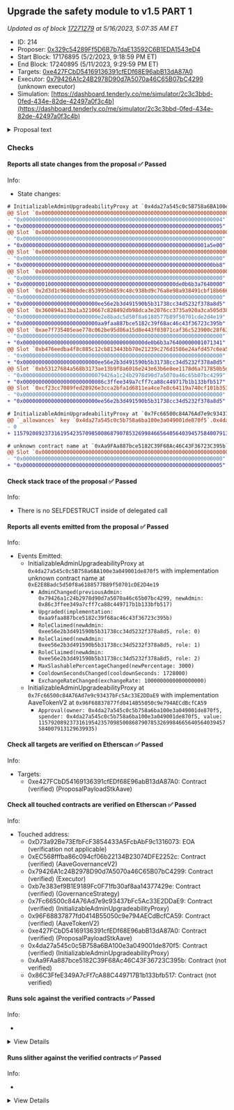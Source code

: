## Upgrade the safety module to v1.5 PART 1

_Updated as of block [17271279](https://etherscan.io/block/17271279) at 5/16/2023, 5:07:35 AM ET_

- ID: 214
- Proposer: [0x329c54289Ff5D6B7b7daE13592C6B1EDA1543eD4](https://etherscan.io/address/0x329c54289Ff5D6B7b7daE13592C6B1EDA1543eD4)
- Start Block: 17176895 (5/2/2023, 9:18:59 PM ET)
- End Block: 17240895 (5/11/2023, 9:29:59 PM ET)
- Targets: [0xe427FCbD54169136391cfEDf68E96abB13dA87A0](https://etherscan.io/address/0xe427FCbD54169136391cfEDf68E96abB13dA87A0#code)
- Executor: [0x79426A1c24B2978D90d7A5070a46C65B07bC4299](https://etherscan.io/address/0x79426A1c24B2978D90d7A5070a46C65B07bC4299) (unknown executor)
- Simulation: [https://dashboard.tenderly.co/me/simulator/2c3c3bbd-0fed-434e-82de-42497a0f3c4b](https://dashboard.tenderly.co/me/simulator/2c3c3bbd-0fed-434e-82de-42497a0f3c4b)

<details>
  <summary>Proposal text</summary>

# Summary

This AIP presents the community with the opportunity to upgrade the safety module to v1.5 which introduces:

- a new slashing mechanism
- new cooldown mechanism
- a transfer hook to be used by GHO

The new version also adds some convenience features like permit support or the ability to claim and stake in a single transaction.

# Motivation

On September 2020, the Aave Safety Module was introduced into the ecosystem, to improve the protection of the liquidity protocol, adding an extra utility for the AAVE token: AAVE or AAVE/WETH BPT holders stake their assets to act as a defensive layer in front of any shortfall event.

Since then, apart from really minor upgrades, the contracts have remained the same and in parallel, the system has been adopted by other communities.

As part of our engagement with Aave, we identified that the Safety Module is a clear area of improvement in the ecosystem, from 2 different standpoints:

- Technical. Improving the basic existing mechanisms of the contracts, but without disrupting radically the current design of the SM.
- Conceptual. Making more efficient the SM dynamics (e.g. slashing, rewards distribution rules, etc), by modifying the whole design.

## New slashing mechanism

On the running SM v1, in order to slash, an ad-hoc governance proposal is required, involving important development overhead, which is not ideal.

The new SM v1.5 adds an enhanced mechanism to facilitate slashing of the underlying by tracking an exchange rate between the staked AAVE and the stkAAVE received by stakers. The mechanism is simple: when somebody stakes AAVE, they receive a certain amount of stkAAVE, which no longer is 1:1 equivalent, as it keeps track of slashing (meaning with the same stkAAVE, stakers are able to claim less AAVE).

## New cooldown mechanism

The current cooldown on SM v1 consists of a time delay of 10 days to be respected whenever anybody wants to redeem the staked AAVE. At the moment, this cooldown is affected by in/outflows of stkAAVE, both via transfer() and stake()/redeem(), in order to protect the system from being gamed. Even with this protection mechanism the mechanism is currently gamable, by staking aave within the active cooldown window to [extend the window](https://github.com/bgd-labs/aave-stk-v1-5/issues/6).

This mechanism is not really optimal and adds important complexity, so on v1.5 has been changed to the following: after activation of cooldown, a staker will be able to redeem the minimum balance he will hold between cooldown activation and redeem window. Apart from the user-level cooldown new mechanics, we also propose to increase the cooldown period from 10 days to 20 days.

## GHO Transfer hook

The Aave community has already approved the deployment and activation of the GHO stablecoin and the first facilitator will be the Aave v3 Ethereum pool.

In order to enable the discount mechanism by holding stkAAVE described on the GHO proposal, the design of Aave Companies requires to introduce of a piece of logic on the stkAAVE transfer(), in order to “notify” the GHO facilitator system of stakers’ balances.

We have evaluated this and we think it is acceptable, so it will be included in this upgrade. From a technical perspective, stkAAVE includes logic protections to remain unaffected if anything would go wrong with the GHO facilitator, which at the same time should be considered a trustable entity, as it will be controlled by the Aave governance.

## Misc

The upgrade also allowed us to add some smaller ux improvements:

- a new `stakeWithPermit()` is introduced on `stkAAVE`

- convenience methods to batch claiming and staking/redeeming into a single transaction have been added as `claimRewardsAndRedeem` and `claimRewardsAndStake` have been added to `stkAAVE`

- `preview*()` methods have been added to follow the `4626` standard more closely, even if there's no objective to be compliant

# Specification PART 1

The proposal is split in two parts, as currently the `stkAAVE` is controlled by the `LONG_EXECUTOR` where `stkABPT` is controlled by the `SHORT_EXECUTOR`. As there's a single executor per proposal `Part 1` upgrades the `stkAAVE` implementation and targets the `LONG_EXECUTOR`. `Part 2` upgrades the `stkABPT` implementation and targets the `SHORT_EXECUTOR`.

The proposal will:

- transfer ownership of `stkAAVE` to a `ProxyAdmin` controlled by the `LONG_EXECUTOR`. This is done for consistency reasons with `stkABPT` as the `SHORT_EXECUTOR` cannot be the `SLASHING_ADMIN` and `PROXY_ADMIN` at the same time.

```solidity
IInitializableAdminUpgradeabilityProxy(STK_AAVE).changeAdmin(
  address(AaveMisc.PROXY_ADMIN_ETHEREUM_LONG)
);
```

- deploy the new implementation while maintaining the current values:

```solidity
StakedAaveV3 newImpl = new StakedAaveV3(
  IERC20(AaveV2EthereumAssets.AAVE_UNDERLYING),
  IERC20(AaveV2EthereumAssets.AAVE_UNDERLYING),
  GenericProposal.UNSTAKE_WINDOW,
  GenericProposal.REWARDS_VAULT,
  GenericProposal.EMISSION_MANAGER,
  GenericProposal.DISTRIBUTION_DURATION
);
```

- upgrade `stkAAVE` implementation. The `SLASHING_ADMIN`, `COOLDOWN_ADMIN` and `CLAIM_HELPER` are all initialized as the `SHORT_EXECUTOR`. `MAX_SLASHING` is set to `30%`, `COOLDOWN_SECONDS` is increased to `20 days`:

```solidity
ProxyAdmin(AaveMisc.PROXY_ADMIN_ETHEREUM_LONG).upgradeAndCall(
  TransparentUpgradeableProxy(payable(STK_AAVE)),
  address(newImpl),
  abi.encodeWithSignature(
    'initialize(address,address,address,uint256,uint256)',
    GenericProposal.SLASHING_ADMIN,
    GenericProposal.COOLDOWN_ADMIN,
    GenericProposal.CLAIM_HELPER,
    GenericProposal.MAX_SLASHING,
    GenericProposal.COOLDOWN_SECONDS
  )
);
```

# References

A list of relevant links like for this proposal:

- [ProposalPayloads](https://github.com/bgd-labs/aave-stk-v1-5/blob/main/src/contracts/ProposalPayload.sol)
- [StakedTokenV3](https://github.com/bgd-labs/aave-stk-v1-5/blob/main/src/contracts/StakedTokenV3.sol)
- [StakedAaveV3](https://github.com/bgd-labs/aave-stk-v1-5/blob/main/src/contracts/StakedAaveV3.sol)
- [sigma prime audit](https://github.com/bgd-labs/aave-stk-v1-5/blob/main/audits/Sigma_Prime_Aave_Safety_Module_Security_Assessment_Report_v2.pdf)
- [Certora audit](https://github.com/bgd-labs/aave-stk-v1-5/blob/main/audits/Certora_FV_Report.pdf)
- [Certora specs](https://github.com/bgd-labs/aave-stk-v1-5/tree/main/certora/specs)
- [Test Cases](https://github.com/bgd-labs/aave-stk-v1-5/tree/main/tests)
- [Technical review by aave companies](https://governance.aave.com/t/technical-review-aave-safety-module-v1-5/12436)

# Copyright

Copyright and related rights waived via [CC0](https://creativecommons.org/publicdomain/zero/1.0/).

</details>

### Checks

#### Reports all state changes from the proposal ✅ Passed

Info:

- State changes:

```diff
# InitializableAdminUpgradeabilityProxy at `0x4da27a545c0c5B758a6BA100e3a049001de870f5` with implementation unknown contract name at `0xE2E8Badc5d50f8a6188577B89f50701cDE2D4e19`
@@ Slot `0x0000000000000000000000000000000000000000000000000000000000000009` @@
- "0x0000000000000000000000000000000000000000000000000000000000000004"
+ "0x0000000000000000000000000000000000000000000000000000000000000005"
@@ Slot `0x000000000000000000000000000000000000000000000000000000000000004f` @@
- "0x0000000000000000000000000000000000000000000000000000000000000000"
+ "0x00000000000000000000000000000000000000000000000000000000001a5e00"
@@ Slot `0x0000000000000000000000000000000000000000000000000000000000000050` @@
- "0x0000000000000000000000000000000000000000000000000000000000000000"
+ "0x0000000000000000000000000000000000000000000000000000000000000bb8"
@@ Slot `0x0000000000000000000000000000000000000000000000000000000000000051` @@
- "0x0000000000000000000000000000000000000000000000000000000000000000"
+ "0x0000000100000000000000000000000000000000000000000de0b6b3a7640000"
@@ Slot `0x2d3d1c9680bbdec853995b6859c48c938bd9c76a8e98a938491cbf18b6665bed` @@
- "0x0000000000000000000000000000000000000000000000000000000000000000"
+ "0x000000000000000000000000ee56e2b3d491590b5b31738cc34d5232f378a8d5"
@@ Slot `0x360894a13ba1a3210667c828492db98dca3e2076cc3735a920a3ca505d382bbc` @@
- "0x000000000000000000000000e2e8badc5d50f8a6188577b89f50701cde2d4e19"
+ "0x000000000000000000000000aa9faa887bce5182c39f68ac46c43f36723c395b"
@@ Slot `0xae7f735405eae778c062be95d86a15d8e443f03071caf36c523900c28f6324ad` @@
- "0x0000000000000000000000000000000000000000000000000000000000000000"
+ "0x000000000000000000000000000000000000000de0b6b3a76400000001071341"
@@ Slot `0xb476eedba4f8c885c12cb813443bb78e21239c276d1586e24afd457c6ea531b7` @@
- "0x0000000000000000000000000000000000000000000000000000000000000000"
+ "0x000000000000000000000000ee56e2b3d491590b5b31738cc34d5232f378a8d5"
@@ Slot `0xb53127684a568b3173ae13b9f8a6016e243e63b6e8ee1178d6a717850b5d6103` @@
- "0x00000000000000000000000079426a1c24b2978d90d7a5070a46c65b07bc4299"
+ "0x00000000000000000000000086c3ffee349a7cff7ca88c449717b1b133bfb517"
@@ Slot `0xcf23cc7089fed28926e3cca2bfa1d6811ea4ce7e8c64119a740cf101b353080f` @@
- "0x0000000000000000000000000000000000000000000000000000000000000000"
+ "0x000000000000000000000000ee56e2b3d491590b5b31738cc34d5232f378a8d5"
```

```diff
# InitializableAdminUpgradeabilityProxy at `0x7Fc66500c84A76Ad7e9c93437bFc5Ac33E2DDaE9` with implementation AaveTokenV2 at `0x96F68837877fd0414B55050c9e794AECdBcfCA59`
@@ `_allowances` key `0x4da27a545c0c5b758a6ba100e3a049001de870f5`.0x4da27a545c0c5b758a6ba100e3a049001de870f5 @@
- 0
+ 115792089237316195423570985008687907853269984665640564039457584007913129639935

```

```diff
# unknown contract name at `0xAa9FAa887bce5182C39F68Ac46C43F36723C395b`
@@ Slot `0x0000000000000000000000000000000000000000000000000000000000000009` @@
- "0x0000000000000000000000000000000000000000000000000000000000000000"
+ "0x0000000000000000000000000000000000000000000000000000000000000005"
```

#### Check stack trace of the proposal ✅ Passed

Info:

- There is no SELFDESTRUCT inside of delegated call

#### Reports all events emitted from the proposal ✅ Passed

Info:

- Events Emitted:
  - InitializableAdminUpgradeabilityProxy at `0x4da27a545c0c5B758a6BA100e3a049001de870f5` with implementation unknown contract name at `0xE2E8Badc5d50f8a6188577B89f50701cDE2D4e19`
    - `AdminChanged(previousAdmin: 0x79426a1c24b2978d90d7a5070a46c65b07bc4299, newAdmin: 0x86c3ffee349a7cff7ca88c449717b1b133bfb517)`
    - `Upgraded(implementation: 0xaa9faa887bce5182c39f68ac46c43f36723c395b)`
    - `RoleClaimed(newAdmin: 0xee56e2b3d491590b5b31738cc34d5232f378a8d5, role: 0)`
    - `RoleClaimed(newAdmin: 0xee56e2b3d491590b5b31738cc34d5232f378a8d5, role: 1)`
    - `RoleClaimed(newAdmin: 0xee56e2b3d491590b5b31738cc34d5232f378a8d5, role: 2)`
    - `MaxSlashablePercentageChanged(newPercentage: 3000)`
    - `CooldownSecondsChanged(cooldownSeconds: 1728000)`
    - `ExchangeRateChanged(exchangeRate: 1000000000000000000)`
  - InitializableAdminUpgradeabilityProxy at `0x7Fc66500c84A76Ad7e9c93437bFc5Ac33E2DDaE9` with implementation AaveTokenV2 at `0x96F68837877fd0414B55050c9e794AECdBcfCA59`
    - `Approval(owner: 0x4da27a545c0c5b758a6ba100e3a049001de870f5, spender: 0x4da27a545c0c5b758a6ba100e3a049001de870f5, value: 115792089237316195423570985008687907853269984665640564039457584007913129639935)`

#### Check all targets are verified on Etherscan ✅ Passed

Info:

- Targets:
  - 0xe427FCbD54169136391cfEDf68E96abB13dA87A0: Contract (verified) (ProposalPayloadStkAave)

#### Check all touched contracts are verified on Etherscan ✅ Passed

Info:

- Touched address:
  - 0xD73a92Be73EfbFcF3854433A5FcbAbF9c1316073: EOA (verification not applicable)
  - 0xEC568fffba86c094cf06b22134B23074DFE2252c: Contract (verified) (AaveGovernanceV2)
  - 0x79426A1c24B2978D90d7A5070a46C65B07bC4299: Contract (verified) (Executor)
  - 0xb7e383ef9B1E9189Fc0F71fb30af8aa14377429e: Contract (verified) (GovernanceStrategy)
  - 0x7Fc66500c84A76Ad7e9c93437bFc5Ac33E2DDaE9: Contract (verified) (InitializableAdminUpgradeabilityProxy)
  - 0x96F68837877fd0414B55050c9e794AECdBcfCA59: Contract (verified) (AaveTokenV2)
  - 0xe427FCbD54169136391cfEDf68E96abB13dA87A0: Contract (verified) (ProposalPayloadStkAave)
  - 0x4da27a545c0c5B758a6BA100e3a049001de870f5: Contract (verified) (InitializableAdminUpgradeabilityProxy)
  - 0xAa9FAa887bce5182C39F68Ac46C43F36723C395b: Contract (not verified)
  - 0x86C3FfeE349A7cFf7cA88C449717B1b133bfb517: Contract (not verified)

#### Runs solc against the verified contracts ✅ Passed

Info:

-

<details>
<summary>View Details</summary>
<details>
<summary>View warnings for InitializableAdminUpgradeabilityProxy at `0x4da27a545c0c5B758a6BA100e3a049001de870f5` with implementation unknown contract name at `0xE2E8Badc5d50f8a6188577B89f50701cDE2D4e19`</summary>

```
WARNING:CryticCompile:Warning: contracts/interfaces/IAToken.sol: Warning: SPDX license identifier not provided in source file. Before publishing, consider adding a comment containing "SPDX-License-Identifier: <SPDX-License>" to each source file. Use "SPDX-License-Identifier: UNLICENSED" for non-open-source code. Please see https://spdx.org for more information.

Warning: contracts/stake/StakedToken.sol:256:7: Warning: This declaration shadows an existing declaration.
      uint256 fromCooldownTimestamp = (minimalValidCooldownTimestamp > fromCooldownTimestamp)
      ^---------------------------^
contracts/stake/StakedToken.sol:239:5: The shadowed declaration is here:
    uint256 fromCooldownTimestamp,
    ^---------------------------^

Warning: contracts/lib/BaseAdminUpgradeabilityProxy.sol:15:1: Warning: This contract has a payable fallback function, but no receive ether function. Consider adding a receive ether function.
contract BaseAdminUpgradeabilityProxy is BaseUpgradeabilityProxy {
^ (Relevant source part starts here and spans across multiple lines).
contracts/lib/Proxy.sol:17:5: The payable fallback function is defined here.
    fallback() external payable {
    ^ (Relevant source part starts here and spans across multiple lines).

Warning: contracts/lib/InitializableUpgradeabilityProxy.sol:12:1: Warning: This contract has a payable fallback function, but no receive ether function. Consider adding a receive ether function.
contract InitializableUpgradeabilityProxy is BaseUpgradeabilityProxy {
^ (Relevant source part starts here and spans across multiple lines).
contracts/lib/Proxy.sol:17:5: The payable fallback function is defined here.
    fallback() external payable {
    ^ (Relevant source part starts here and spans across multiple lines).

Warning: contracts/lib/InitializableAdminUpgradeabilityProxy.sol:13:1: Warning: This contract has a payable fallback function, but no receive ether function. Consider adding a receive ether function.
contract InitializableAdminUpgradeabilityProxy is
^ (Relevant source part starts here and spans across multiple lines).
contracts/lib/Proxy.sol:17:5: The payable fallback function is defined here.
    fallback() external payable {
    ^ (Relevant source part starts here and spans across multiple lines).

Warning: contracts/mocks/ATokenMock.sol:39:42: Warning: Unused function parameter. Remove or comment out the variable name to silence this warning.
  function getScaledUserBalanceAndSupply(address user)
                                         ^----------^

Warning: contracts/mocks/MockTransferHook.sol:9:25: Warning: Unused function parameter. Remove or comment out the variable name to silence this warning.
    function onTransfer(address from, address to, uint256 amount) external override {
                        ^----------^

Warning: contracts/mocks/MockTransferHook.sol:9:39: Warning: Unused function parameter. Remove or comment out the variable name to silence this warning.
    function onTransfer(address from, address to, uint256 amount) external override {
                                      ^--------^

Warning: contracts/mocks/MockTransferHook.sol:9:51: Warning: Unused function parameter. Remove or comment out the variable name to silence this warning.
    function onTransfer(address from, address to, uint256 amount) external override {
                                                  ^------------^


```

</details>

<details>
<summary>View warnings for InitializableAdminUpgradeabilityProxy at `0x7Fc66500c84A76Ad7e9c93437bFc5Ac33E2DDaE9` with implementation AaveTokenV2 at `0x96F68837877fd0414B55050c9e794AECdBcfCA59`</summary>

```
WARNING:CryticCompile:Warning: contracts/open-zeppelin/Address.sol: Warning: SPDX license identifier not provided in source file. Before publishing, consider adding a comment containing "SPDX-License-Identifier: <SPDX-License>" to each source file. Use "SPDX-License-Identifier: UNLICENSED" for non-open-source code. Please see https://spdx.org for more information.

Warning: contracts/open-zeppelin/BaseAdminUpgradeabilityProxy.sol: Warning: SPDX license identifier not provided in source file. Before publishing, consider adding a comment containing "SPDX-License-Identifier: <SPDX-License>" to each source file. Use "SPDX-License-Identifier: UNLICENSED" for non-open-source code. Please see https://spdx.org for more information.

Warning: contracts/open-zeppelin/BaseUpgradeabilityProxy.sol: Warning: SPDX license identifier not provided in source file. Before publishing, consider adding a comment containing "SPDX-License-Identifier: <SPDX-License>" to each source file. Use "SPDX-License-Identifier: UNLICENSED" for non-open-source code. Please see https://spdx.org for more information.

Warning: contracts/open-zeppelin/Proxy.sol: Warning: SPDX license identifier not provided in source file. Before publishing, consider adding a comment containing "SPDX-License-Identifier: <SPDX-License>" to each source file. Use "SPDX-License-Identifier: UNLICENSED" for non-open-source code. Please see https://spdx.org for more information.

Warning: contracts/open-zeppelin/SafeMath.sol: Warning: SPDX license identifier not provided in source file. Before publishing, consider adding a comment containing "SPDX-License-Identifier: <SPDX-License>" to each source file. Use "SPDX-License-Identifier: UNLICENSED" for non-open-source code. Please see https://spdx.org for more information.

Warning: contracts/open-zeppelin/UpgradeabilityProxy.sol: Warning: SPDX license identifier not provided in source file. Before publishing, consider adding a comment containing "SPDX-License-Identifier: <SPDX-License>" to each source file. Use "SPDX-License-Identifier: UNLICENSED" for non-open-source code. Please see https://spdx.org for more information.

Warning: contracts/open-zeppelin/BaseAdminUpgradeabilityProxy.sol:13:1: Warning: This contract has a payable fallback function, but no receive ether function. Consider adding a receive ether function.
contract BaseAdminUpgradeabilityProxy is BaseUpgradeabilityProxy {
^ (Relevant source part starts here and spans across multiple lines).
contracts/open-zeppelin/Proxy.sol:15:3: The payable fallback function is defined here.
  fallback () payable external {
  ^ (Relevant source part starts here and spans across multiple lines).

Warning: contracts/open-zeppelin/InitializableUpgradeabilityProxy.sol:11:1: Warning: This contract has a payable fallback function, but no receive ether function. Consider adding a receive ether function.
contract InitializableUpgradeabilityProxy is BaseUpgradeabilityProxy {
^ (Relevant source part starts here and spans across multiple lines).
contracts/open-zeppelin/Proxy.sol:15:3: The payable fallback function is defined here.
  fallback () payable external {
  ^ (Relevant source part starts here and spans across multiple lines).

Warning: contracts/open-zeppelin/InitializableAdminUpgradeabilityProxy.sol:12:1: Warning: This contract has a payable fallback function, but no receive ether function. Consider adding a receive ether function.
contract InitializableAdminUpgradeabilityProxy is BaseAdminUpgradeabilityProxy, InitializableUpgradeabilityProxy {
^ (Relevant source part starts here and spans across multiple lines).
contracts/open-zeppelin/Proxy.sol:15:3: The payable fallback function is defined here.
  fallback () payable external {
  ^ (Relevant source part starts here and spans across multiple lines).

Warning: contracts/utils/MockTransferHook.sol:9:25: Warning: Unused function parameter. Remove or comment out the variable name to silence this warning.
    function onTransfer(address from, address to, uint256 amount) external override {
                        ^----------^

Warning: contracts/utils/MockTransferHook.sol:9:39: Warning: Unused function parameter. Remove or comment out the variable name to silence this warning.
    function onTransfer(address from, address to, uint256 amount) external override {
                                      ^--------^

Warning: contracts/utils/MockTransferHook.sol:9:51: Warning: Unused function parameter. Remove or comment out the variable name to silence this warning.
    function onTransfer(address from, address to, uint256 amount) external override {
                                                  ^------------^


```

</details>

<details>
<summary>View warnings for AaveTokenV2 at `0x96F68837877fd0414B55050c9e794AECdBcfCA59`</summary>

```
WARNING:CryticCompile:Warning: src/contracts/AaveTokenV2.sol:453:18: Warning: This declaration shadows an existing declaration.
    constructor (string memory name, string memory symbol) public {
                 ^----------------^
src/contracts/AaveTokenV2.sol:462:5: The shadowed declaration is here:
    function name() public view returns (string memory) {
    ^ (Relevant source part starts here and spans across multiple lines).

Warning: src/contracts/AaveTokenV2.sol:453:38: Warning: This declaration shadows an existing declaration.
    constructor (string memory name, string memory symbol) public {
                                     ^------------------^
src/contracts/AaveTokenV2.sol:470:5: The shadowed declaration is here:
    function symbol() public view returns (string memory) {
    ^ (Relevant source part starts here and spans across multiple lines).

Warning: src/contracts/AaveTokenV2.sol:35:3: Warning: Interface functions are implicitly "virtual"
  function delegateByType(address delegatee, DelegationType delegationType) external virtual;
  ^-----------------------------------------------------------------------------------------^

Warning: src/contracts/AaveTokenV2.sol:40:3: Warning: Interface functions are implicitly "virtual"
  function delegate(address delegatee) external virtual;
  ^----------------------------------------------------^

Warning: src/contracts/AaveTokenV2.sol:45:3: Warning: Interface functions are implicitly "virtual"
  function getDelegateeByType(address delegator, DelegationType delegationType)
  ^ (Relevant source part starts here and spans across multiple lines).

Warning: src/contracts/AaveTokenV2.sol:56:3: Warning: Interface functions are implicitly "virtual"
  function getPowerCurrent(address user, DelegationType delegationType)
  ^ (Relevant source part starts here and spans across multiple lines).

Warning: src/contracts/AaveTokenV2.sol:66:3: Warning: Interface functions are implicitly "virtual"
  function getPowerAtBlock(
  ^ (Relevant source part starts here and spans across multiple lines).

Warning: src/contracts/AaveTokenV2.sol:75:3: Warning: Interface functions are implicitly "virtual"
  function totalSupplyAt(uint256 blockNumber) external virtual view returns (uint256);
  ^----------------------------------------------------------------------------------^

Warning: src/contracts/AaveTokenV2.sol:453:5: Warning: Visibility for constructor is ignored. If you want the contract to be non-deployable, making it "abstract" is sufficient.
    constructor (string memory name, string memory symbol) public {
    ^ (Relevant source part starts here and spans across multiple lines).

Warning: src/contracts/AaveTokenV2.sol:1164:3: Warning: Visibility for constructor is ignored. If you want the contract to be non-deployable, making it "abstract" is sufficient.
  constructor() ERC20(NAME, SYMBOL) public {
  ^ (Relevant source part starts here and spans across multiple lines).

Warning: src/contracts/AaveTokenV2.sol:913:26: Warning: Unused function parameter. Remove or comment out the variable name to silence this warning.
  function totalSupplyAt(uint256 blockNumber) external override view returns (uint256) {
                         ^-----------------^

Warning: src/contracts/AaveTokenV2.sol:1079:5: Warning: Unused function parameter. Remove or comment out the variable name to silence this warning.
    uint128 oldValue,
    ^--------------^


```

</details>

<details>
<summary>View warnings for ProposalPayloadStkAave at `0xe427FCbD54169136391cfEDf68E96abB13dA87A0`</summary>

```
ERROR:CryticCompile:Contract has no public source code
ERROR:CryticCompile:Contract has no public source code: https://api.etherscan.io/api?module=contract&action=getsourcecode&address=0xe427FCbD54169136391cfEDf68E96abB13dA87A0&apikey=RF6Z521XGTT83IWYUV6F1U93RCM419MYMX
```

</details>

</details>

#### Runs slither against the verified contracts ✅ Passed

Info:

-

<details>
<summary>View Details</summary>

<details>
<summary>Slither report for InitializableAdminUpgradeabilityProxy at `0x4da27a545c0c5B758a6BA100e3a049001de870f5` with implementation unknown contract name at `0xE2E8Badc5d50f8a6188577B89f50701cDE2D4e19`</summary>

```
Warning: contracts/interfaces/IAToken.sol: Warning: SPDX license identifier not provided in source file. Before publishing, consider adding a comment containing "SPDX-License-Identifier: <SPDX-License>" to each source file. Use "SPDX-License-Identifier: UNLICENSED" for non-open-source code. Please see https://spdx.org for more information.

Warning: contracts/stake/StakedToken.sol:256:7: Warning: This declaration shadows an existing declaration.
      uint256 fromCooldownTimestamp = (minimalValidCooldownTimestamp > fromCooldownTimestamp)
      ^---------------------------^
contracts/stake/StakedToken.sol:239:5: The shadowed declaration is here:
    uint256 fromCooldownTimestamp,
    ^---------------------------^

Warning: contracts/lib/BaseAdminUpgradeabilityProxy.sol:15:1: Warning: This contract has a payable fallback function, but no receive ether function. Consider adding a receive ether function.
contract BaseAdminUpgradeabilityProxy is BaseUpgradeabilityProxy {
^ (Relevant source part starts here and spans across multiple lines).
contracts/lib/Proxy.sol:17:5: The payable fallback function is defined here.
    fallback() external payable {
    ^ (Relevant source part starts here and spans across multiple lines).

Warning: contracts/lib/InitializableUpgradeabilityProxy.sol:12:1: Warning: This contract has a payable fallback function, but no receive ether function. Consider adding a receive ether function.
contract InitializableUpgradeabilityProxy is BaseUpgradeabilityProxy {
^ (Relevant source part starts here and spans across multiple lines).
contracts/lib/Proxy.sol:17:5: The payable fallback function is defined here.
    fallback() external payable {
    ^ (Relevant source part starts here and spans across multiple lines).

Warning: contracts/lib/InitializableAdminUpgradeabilityProxy.sol:13:1: Warning: This contract has a payable fallback function, but no receive ether function. Consider adding a receive ether function.
contract InitializableAdminUpgradeabilityProxy is
^ (Relevant source part starts here and spans across multiple lines).
contracts/lib/Proxy.sol:17:5: The payable fallback function is defined here.
    fallback() external payable {
    ^ (Relevant source part starts here and spans across multiple lines).

Warning: contracts/mocks/ATokenMock.sol:39:42: Warning: Unused function parameter. Remove or comment out the variable name to silence this warning.
  function getScaledUserBalanceAndSupply(address user)
                                         ^----------^

Warning: contracts/mocks/MockTransferHook.sol:9:25: Warning: Unused function parameter. Remove or comment out the variable name to silence this warning.
    function onTransfer(address from, address to, uint256 amount) external override {
                        ^----------^

Warning: contracts/mocks/MockTransferHook.sol:9:39: Warning: Unused function parameter. Remove or comment out the variable name to silence this warning.
    function onTransfer(address from, address to, uint256 amount) external override {
                                      ^--------^

Warning: contracts/mocks/MockTransferHook.sol:9:51: Warning: Unused function parameter. Remove or comment out the variable name to silence this warning.
    function onTransfer(address from, address to, uint256 amount) external override {
                                                  ^------------^


INFO:Detectors:
AaveIncentivesController.claimRewards(address[],uint256,address,bool) (contracts/stake/AaveIncentivesController.sol#109-153) uses arbitrary from in transferFrom: REWARD_TOKEN.transferFrom(REWARDS_VAULT,address(this),amountToClaim) (contracts/stake/AaveIncentivesController.sol#145)
AaveIncentivesController.claimRewards(address[],uint256,address,bool) (contracts/stake/AaveIncentivesController.sol#109-153) uses arbitrary from in transferFrom: REWARD_TOKEN.transferFrom(REWARDS_VAULT,to,amountToClaim) (contracts/stake/AaveIncentivesController.sol#148)
StakedToken.claimRewards(address,uint256) (contracts/stake/StakedToken.sol#148-161) uses arbitrary from in transferFrom: REWARD_TOKEN.safeTransferFrom(REWARDS_VAULT,to,amountToClaim) (contracts/stake/StakedToken.sol#158)
Reference: https://github.com/crytic/slither/wiki/Detector-Documentation#arbitrary-from-in-transferfrom
INFO:Detectors:
InitializableUpgradeabilityProxy.initialize(address,bytes) (contracts/lib/InitializableUpgradeabilityProxy.sol#21-31) uses delegatecall to a input-controlled function id
	- (success) = _logic.delegatecall(_data) (contracts/lib/InitializableUpgradeabilityProxy.sol#28)
Reference: https://github.com/crytic/slither/wiki/Detector-Documentation#controlled-delegatecall
INFO:Detectors:
AaveIncentivesController.claimRewards(address[],uint256,address,bool) (contracts/stake/AaveIncentivesController.sol#109-153) ignores return value by REWARD_TOKEN.transferFrom(REWARDS_VAULT,address(this),amountToClaim) (contracts/stake/AaveIncentivesController.sol#145)
AaveIncentivesController.claimRewards(address[],uint256,address,bool) (contracts/stake/AaveIncentivesController.sol#109-153) ignores return value by REWARD_TOKEN.transferFrom(REWARDS_VAULT,to,amountToClaim) (contracts/stake/AaveIncentivesController.sol#148)
Reference: https://github.com/crytic/slither/wiki/Detector-Documentation#unchecked-transfer
INFO:Detectors:
AaveDistributionManager._getAssetIndex(uint256,uint256,uint128,uint256) (contracts/stake/AaveDistributionManager.sol#212-235) uses a dangerous strict equality:
	- emissionPerSecond == 0 || totalBalance == 0 || lastUpdateTimestamp == block.timestamp || lastUpdateTimestamp >= DISTRIBUTION_END (contracts/stake/AaveDistributionManager.sol#219-222)
AaveDistributionManager._updateAssetStateInternal(address,AaveDistributionManager.AssetData,uint256) (contracts/stake/AaveDistributionManager.sol#73-100) uses a dangerous strict equality:
	- block.timestamp == lastUpdateTimestamp (contracts/stake/AaveDistributionManager.sol#81)
AaveIncentivesController.claimRewards(address[],uint256,address,bool) (contracts/stake/AaveIncentivesController.sol#109-153) uses a dangerous strict equality:
	- unclaimedRewards == 0 (contracts/stake/AaveIncentivesController.sol#136)
ERC20WithSnapshot._writeSnapshot(address,uint128,uint128) (contracts/lib/ERC20WithSnapshot.sol#41-56) uses a dangerous strict equality:
	- ownerCountOfSnapshots != 0 && snapshotsOwner[ownerCountOfSnapshots.sub(1)].blockNumber == currentBlock (contracts/lib/ERC20WithSnapshot.sol#48)
StakedToken.getNextCooldownTimestamp(uint256,uint256,address,uint256) (contracts/stake/StakedToken.sol#238-272) uses a dangerous strict equality:
	- toCooldownTimestamp == 0 (contracts/stake/StakedToken.sol#245)
Reference: https://github.com/crytic/slither/wiki/Detector-Documentation#dangerous-strict-equalities
INFO:Detectors:
Reentrancy in StakedToken.redeem(address,uint256) (contracts/stake/StakedToken.sol#102-129):
	External calls:
	- _burn(msg.sender,amountToRedeem) (contracts/stake/StakedToken.sol#120)
		- aaveGovernance.onTransfer(from,to,amount) (contracts/lib/ERC20WithSnapshot.sol#84)
	State variables written after the call(s):
	- stakersCooldowns[msg.sender] = 0 (contracts/stake/StakedToken.sol#123)
	StakedToken.stakersCooldowns (contracts/stake/StakedToken.sol#35) can be used in cross function reentrancies:
	- StakedToken._transfer(address,address,uint256) (contracts/stake/StakedToken.sol#169-192)
	- StakedToken.cooldown() (contracts/stake/StakedToken.sol#135-141)
	- StakedToken.getNextCooldownTimestamp(uint256,uint256,address,uint256) (contracts/stake/StakedToken.sol#238-272)
	- StakedToken.redeem(address,uint256) (contracts/stake/StakedToken.sol#102-129)
	- StakedToken.stake(address,uint256) (contracts/stake/StakedToken.sol#74-95)
	- StakedToken.stakersCooldowns (contracts/stake/StakedToken.sol#35)
Reference: https://github.com/crytic/slither/wiki/Detector-Documentation#reentrancy-vulnerabilities-1
INFO:Detectors:
AaveIncentivesController.initialize() (contracts/stake/AaveIncentivesController.sol#54-57) ignores return value by REWARD_TOKEN.approve(address(PSM),type()(uint256).max) (contracts/stake/AaveIncentivesController.sol#56)
Reference: https://github.com/crytic/slither/wiki/Detector-Documentation#unused-return
INFO:Detectors:
ERC20.constructor(string,string,uint8).name (contracts/lib/ERC20.sol#25) shadows:
	- ERC20.name() (contracts/lib/ERC20.sol#37-39) (function)
	- IERC20Detailed.name() (contracts/interfaces/IERC20Detailed.sol#10) (function)
ERC20.constructor(string,string,uint8).symbol (contracts/lib/ERC20.sol#26) shadows:
	- ERC20.symbol() (contracts/lib/ERC20.sol#44-46) (function)
	- IERC20Detailed.symbol() (contracts/interfaces/IERC20Detailed.sol#11) (function)
ERC20.constructor(string,string,uint8).decimals (contracts/lib/ERC20.sol#27) shadows:
	- ERC20.decimals() (contracts/lib/ERC20.sol#51-53) (function)
	- IERC20Detailed.decimals() (contracts/interfaces/IERC20Detailed.sol#12) (function)
ERC20WithSnapshot.constructor(string,string,uint8).name (contracts/lib/ERC20WithSnapshot.sol#29) shadows:
	- ERC20.name() (contracts/lib/ERC20.sol#37-39) (function)
	- IERC20Detailed.name() (contracts/interfaces/IERC20Detailed.sol#10) (function)
ERC20WithSnapshot.constructor(string,string,uint8).symbol (contracts/lib/ERC20WithSnapshot.sol#29) shadows:
	- ERC20.symbol() (contracts/lib/ERC20.sol#44-46) (function)
	- IERC20Detailed.symbol() (contracts/interfaces/IERC20Detailed.sol#11) (function)
ERC20WithSnapshot.constructor(string,string,uint8).decimals (contracts/lib/ERC20WithSnapshot.sol#29) shadows:
	- ERC20.decimals() (contracts/lib/ERC20.sol#51-53) (function)
	- IERC20Detailed.decimals() (contracts/interfaces/IERC20Detailed.sol#12) (function)
InitializableAdminUpgradeabilityProxy.initialize(address,address,bytes)._admin (contracts/lib/InitializableAdminUpgradeabilityProxy.sol#28) shadows:
	- BaseAdminUpgradeabilityProxy._admin() (contracts/lib/BaseAdminUpgradeabilityProxy.sol#101-106) (function)
AaveIncentivesController.getRewardsBalance(address[],address).assets (contracts/stake/AaveIncentivesController.sol#82) shadows:
	- AaveDistributionManager.assets (contracts/stake/AaveDistributionManager.sol#30) (state variable)
AaveIncentivesController.claimRewards(address[],uint256,address,bool).assets (contracts/stake/AaveIncentivesController.sol#110) shadows:
	- AaveDistributionManager.assets (contracts/stake/AaveDistributionManager.sol#30) (state variable)
StakedToken.constructor(IERC20,IERC20,uint256,uint256,address,address,uint128,string,string,uint8).name (contracts/stake/StakedToken.sol#53) shadows:
	- ERC20.name() (contracts/lib/ERC20.sol#37-39) (function)
	- IERC20Detailed.name() (contracts/interfaces/IERC20Detailed.sol#10) (function)
StakedToken.constructor(IERC20,IERC20,uint256,uint256,address,address,uint128,string,string,uint8).symbol (contracts/stake/StakedToken.sol#54) shadows:
	- ERC20.symbol() (contracts/lib/ERC20.sol#44-46) (function)
	- IERC20Detailed.symbol() (contracts/interfaces/IERC20Detailed.sol#11) (function)
StakedToken.constructor(IERC20,IERC20,uint256,uint256,address,address,uint128,string,string,uint8).decimals (contracts/stake/StakedToken.sol#55) shadows:
	- ERC20.decimals() (contracts/lib/ERC20.sol#51-53) (function)
	- IERC20Detailed.decimals() (contracts/interfaces/IERC20Detailed.sol#12) (function)
StakedToken.initialize(ITransferHook,string,string,uint8).name (contracts/stake/StakedToken.sol#67) shadows:
	- ERC20.name() (contracts/lib/ERC20.sol#37-39) (function)
	- IERC20Detailed.name() (contracts/interfaces/IERC20Detailed.sol#10) (function)
StakedToken.initialize(ITransferHook,string,string,uint8).symbol (contracts/stake/StakedToken.sol#67) shadows:
	- ERC20.symbol() (contracts/lib/ERC20.sol#44-46) (function)
	- IERC20Detailed.symbol() (contracts/interfaces/IERC20Detailed.sol#11) (function)
StakedToken.initialize(ITransferHook,string,string,uint8).decimals (contracts/stake/StakedToken.sol#67) shadows:
	- ERC20.decimals() (contracts/lib/ERC20.sol#51-53) (function)
	- IERC20Detailed.decimals() (contracts/interfaces/IERC20Detailed.sol#12) (function)
MintableErc20.constructor(string,string,uint8).name (contracts/utils/MintableErc20.sol#12) shadows:
	- ERC20.name() (contracts/lib/ERC20.sol#37-39) (function)
	- IERC20Detailed.name() (contracts/interfaces/IERC20Detailed.sol#10) (function)
MintableErc20.constructor(string,string,uint8).symbol (contracts/utils/MintableErc20.sol#13) shadows:
	- ERC20.symbol() (contracts/lib/ERC20.sol#44-46) (function)
	- IERC20Detailed.symbol() (contracts/interfaces/IERC20Detailed.sol#11) (function)
MintableErc20.constructor(string,string,uint8).decimals (contracts/utils/MintableErc20.sol#14) shadows:
	- ERC20.decimals() (contracts/lib/ERC20.sol#51-53) (function)
	- IERC20Detailed.decimals() (contracts/interfaces/IERC20Detailed.sol#12) (function)
Reference: https://github.com/crytic/slither/wiki/Detector-Documentation#local-variable-shadowing
INFO:Detectors:
InitializableUpgradeabilityProxy.initialize(address,bytes)._logic (contracts/lib/InitializableUpgradeabilityProxy.sol#21) lacks a zero-check on :
		- (success) = _logic.delegatecall(_data) (contracts/lib/InitializableUpgradeabilityProxy.sol#28)
BaseAdminUpgradeabilityProxy.upgradeToAndCall(address,bytes).newImplementation (contracts/lib/BaseAdminUpgradeabilityProxy.sol#88) lacks a zero-check on :
		- (success) = newImplementation.delegatecall(data) (contracts/lib/BaseAdminUpgradeabilityProxy.sol#94)
UpgradeabilityProxy.constructor(address,bytes)._logic (contracts/lib/UpgradeabilityProxy.sol#21) lacks a zero-check on :
		- (success) = _logic.delegatecall(_data) (contracts/lib/UpgradeabilityProxy.sol#27)
AaveDistributionManager.constructor(address,uint256).emissionManager (contracts/stake/AaveDistributionManager.sol#36) lacks a zero-check on :
		- EMISSION_MANAGER = emissionManager (contracts/stake/AaveDistributionManager.sol#38)
AaveIncentivesController.constructor(IERC20,address,IStakedAave,uint256,address,uint128).rewardsVault (contracts/stake/AaveIncentivesController.sol#39) lacks a zero-check on :
		- REWARDS_VAULT = rewardsVault (contracts/stake/AaveIncentivesController.sol#46)
StakedToken.constructor(IERC20,IERC20,uint256,uint256,address,address,uint128,string,string,uint8).rewardsVault (contracts/stake/StakedToken.sol#50) lacks a zero-check on :
		- REWARDS_VAULT = rewardsVault (contracts/stake/StakedToken.sol#61)
Reference: https://github.com/crytic/slither/wiki/Detector-Documentation#missing-zero-address-validation
INFO:Detectors:
Modifier BaseAdminUpgradeabilityProxy.ifAdmin() (contracts/lib/BaseAdminUpgradeabilityProxy.sol#37-43) does not always execute _; or revertReference: https://github.com/crytic/slither/wiki/Detector-Documentation#incorrect-modifier
INFO:Detectors:
AaveIncentivesController.getRewardsBalance(address[],address) (contracts/stake/AaveIncentivesController.sol#82-100) has external calls inside a loop: (userState[i].stakedByUser,userState[i].totalStaked) = IAToken(assets[i]).getScaledUserBalanceAndSupply(user) (contracts/stake/AaveIncentivesController.sol#95-96)
AaveIncentivesController.claimRewards(address[],uint256,address,bool) (contracts/stake/AaveIncentivesController.sol#109-153) has external calls inside a loop: (userState[i].stakedByUser,userState[i].totalStaked) = IAToken(assets[i]).getScaledUserBalanceAndSupply(user) (contracts/stake/AaveIncentivesController.sol#126-127)
Reference: https://github.com/crytic/slither/wiki/Detector-Documentation/#calls-inside-a-loop
INFO:Detectors:
Reentrancy in AaveIncentivesController.claimRewards(address[],uint256,address,bool) (contracts/stake/AaveIncentivesController.sol#109-153):
	External calls:
	- REWARD_TOKEN.transferFrom(REWARDS_VAULT,address(this),amountToClaim) (contracts/stake/AaveIncentivesController.sol#145)
	- PSM.stake(to,amountToClaim) (contracts/stake/AaveIncentivesController.sol#146)
	- REWARD_TOKEN.transferFrom(REWARDS_VAULT,to,amountToClaim) (contracts/stake/AaveIncentivesController.sol#148)
	Event emitted after the call(s):
	- RewardsClaimed(msg.sender,to,amountToClaim) (contracts/stake/AaveIncentivesController.sol#150)
Reentrancy in StakedToken.claimRewards(address,uint256) (contracts/stake/StakedToken.sol#148-161):
	External calls:
	- REWARD_TOKEN.safeTransferFrom(REWARDS_VAULT,to,amountToClaim) (contracts/stake/StakedToken.sol#158)
	Event emitted after the call(s):
	- RewardsClaimed(msg.sender,to,amountToClaim) (contracts/stake/StakedToken.sol#160)
Reentrancy in StakedToken.redeem(address,uint256) (contracts/stake/StakedToken.sol#102-129):
	External calls:
	- _burn(msg.sender,amountToRedeem) (contracts/stake/StakedToken.sol#120)
		- aaveGovernance.onTransfer(from,to,amount) (contracts/lib/ERC20WithSnapshot.sol#84)
	- IERC20(STAKED_TOKEN).safeTransfer(to,amountToRedeem) (contracts/stake/StakedToken.sol#126)
	Event emitted after the call(s):
	- Redeem(msg.sender,to,amountToRedeem) (contracts/stake/StakedToken.sol#128)
Reentrancy in StakedToken.stake(address,uint256) (contracts/stake/StakedToken.sol#74-95):
	External calls:
	- _mint(onBehalfOf,amount) (contracts/stake/StakedToken.sol#91)
		- aaveGovernance.onTransfer(from,to,amount) (contracts/lib/ERC20WithSnapshot.sol#84)
	- IERC20(STAKED_TOKEN).safeTransferFrom(msg.sender,address(this),amount) (contracts/stake/StakedToken.sol#92)
	Event emitted after the call(s):
	- Staked(msg.sender,onBehalfOf,amount) (contracts/stake/StakedToken.sol#94)
Reference: https://github.com/crytic/slither/wiki/Detector-Documentation#reentrancy-vulnerabilities-3
INFO:Detectors:
AaveDistributionManager._updateAssetStateInternal(address,AaveDistributionManager.AssetData,uint256) (contracts/stake/AaveDistributionManager.sol#73-100) uses timestamp for comparisons
	Dangerous comparisons:
	- block.timestamp == lastUpdateTimestamp (contracts/stake/AaveDistributionManager.sol#81)
	- newIndex != oldIndex (contracts/stake/AaveDistributionManager.sol#92)
AaveDistributionManager._updateUserAssetInternal(address,address,uint256,uint256) (contracts/stake/AaveDistributionManager.sol#110-132) uses timestamp for comparisons
	Dangerous comparisons:
	- userIndex != newIndex (contracts/stake/AaveDistributionManager.sol#122)
AaveDistributionManager._getAssetIndex(uint256,uint256,uint128,uint256) (contracts/stake/AaveDistributionManager.sol#212-235) uses timestamp for comparisons
	Dangerous comparisons:
	- emissionPerSecond == 0 || totalBalance == 0 || lastUpdateTimestamp == block.timestamp || lastUpdateTimestamp >= DISTRIBUTION_END (contracts/stake/AaveDistributionManager.sol#219-222)
	- block.timestamp > DISTRIBUTION_END (contracts/stake/AaveDistributionManager.sol#227-229)
AaveIncentivesController.handleAction(address,uint256,uint256) (contracts/stake/AaveIncentivesController.sol#65-75) uses timestamp for comparisons
	Dangerous comparisons:
	- accruedRewards != 0 (contracts/stake/AaveIncentivesController.sol#71)
AaveIncentivesController.claimRewards(address[],uint256,address,bool) (contracts/stake/AaveIncentivesController.sol#109-153) uses timestamp for comparisons
	Dangerous comparisons:
	- accruedRewards != 0 (contracts/stake/AaveIncentivesController.sol#131)
	- unclaimedRewards == 0 (contracts/stake/AaveIncentivesController.sol#136)
	- amount > unclaimedRewards (contracts/stake/AaveIncentivesController.sol#140)
StakedToken.stake(address,uint256) (contracts/stake/StakedToken.sol#74-95) uses timestamp for comparisons
	Dangerous comparisons:
	- accruedRewards != 0 (contracts/stake/StakedToken.sol#84)
StakedToken.redeem(address,uint256) (contracts/stake/StakedToken.sol#102-129) uses timestamp for comparisons
	Dangerous comparisons:
	- require(bool,string)(block.timestamp > cooldownStartTimestamp.add(COOLDOWN_SECONDS),INSUFFICIENT_COOLDOWN) (contracts/stake/StakedToken.sol#106-109)
	- require(bool,string)(block.timestamp.sub(cooldownStartTimestamp.add(COOLDOWN_SECONDS)) <= UNSTAKE_WINDOW,UNSTAKE_WINDOW_FINISHED) (contracts/stake/StakedToken.sol#110-113)
StakedToken._updateCurrentUnclaimedRewards(address,uint256,bool) (contracts/stake/StakedToken.sol#201-222) uses timestamp for comparisons
	Dangerous comparisons:
	- accruedRewards != 0 (contracts/stake/StakedToken.sol#214)
StakedToken.getNextCooldownTimestamp(uint256,uint256,address,uint256) (contracts/stake/StakedToken.sol#238-272) uses timestamp for comparisons
	Dangerous comparisons:
	- toCooldownTimestamp == 0 (contracts/stake/StakedToken.sol#245)
	- minimalValidCooldownTimestamp > toCooldownTimestamp (contracts/stake/StakedToken.sol#253)
	- fromCooldownTimestamp_scope_0 < toCooldownTimestamp (contracts/stake/StakedToken.sol#260)
	- (minimalValidCooldownTimestamp > fromCooldownTimestamp) (contracts/stake/StakedToken.sol#256-258)
Reference: https://github.com/crytic/slither/wiki/Detector-Documentation#block-timestamp
INFO:Detectors:
Address.isContract(address) (contracts/lib/Address.sol#26-37) uses assembly
	- INLINE ASM (contracts/lib/Address.sol#33-35)
BaseAdminUpgradeabilityProxy._admin() (contracts/lib/BaseAdminUpgradeabilityProxy.sol#101-106) uses assembly
	- INLINE ASM (contracts/lib/BaseAdminUpgradeabilityProxy.sol#103-105)
BaseAdminUpgradeabilityProxy._setAdmin(address) (contracts/lib/BaseAdminUpgradeabilityProxy.sol#112-118) uses assembly
	- INLINE ASM (contracts/lib/BaseAdminUpgradeabilityProxy.sol#115-117)
BaseUpgradeabilityProxy._implementation() (contracts/lib/BaseUpgradeabilityProxy.sol#33-38) uses assembly
	- INLINE ASM (contracts/lib/BaseUpgradeabilityProxy.sol#35-37)
BaseUpgradeabilityProxy._setImplementation(address) (contracts/lib/BaseUpgradeabilityProxy.sol#53-64) uses assembly
	- INLINE ASM (contracts/lib/BaseUpgradeabilityProxy.sol#61-63)
Proxy._delegate(address) (contracts/lib/Proxy.sol#32-55) uses assembly
	- INLINE ASM (contracts/lib/Proxy.sol#33-54)
Reference: https://github.com/crytic/slither/wiki/Detector-Documentation#assembly-usage
INFO:Detectors:
Address.sendValue(address,uint256) (contracts/lib/Address.sol#55-61) is never used and should be removed
Context._msgData() (contracts/lib/Context.sol#21-24) is never used and should be removed
SafeERC20.safeApprove(IERC20,address,uint256) (contracts/lib/SafeERC20.sol#31-36) is never used and should be removed
SafeMath.mod(uint256,uint256) (contracts/lib/SafeMath.sol#141-143) is never used and should be removed
SafeMath.mod(uint256,uint256,string) (contracts/lib/SafeMath.sol#156-163) is never used and should be removed
Reference: https://github.com/crytic/slither/wiki/Detector-Documentation#dead-code
INFO:Detectors:
Low level call in Address.sendValue(address,uint256) (contracts/lib/Address.sol#55-61):
	- (success) = recipient.call{value: amount}() (contracts/lib/Address.sol#59)
Low level call in BaseAdminUpgradeabilityProxy.upgradeToAndCall(address,bytes) (contracts/lib/BaseAdminUpgradeabilityProxy.sol#88-96):
	- (success) = newImplementation.delegatecall(data) (contracts/lib/BaseAdminUpgradeabilityProxy.sol#94)
Low level call in InitializableUpgradeabilityProxy.initialize(address,bytes) (contracts/lib/InitializableUpgradeabilityProxy.sol#21-31):
	- (success) = _logic.delegatecall(_data) (contracts/lib/InitializableUpgradeabilityProxy.sol#28)
Low level call in SafeERC20.callOptionalReturn(IERC20,bytes) (contracts/lib/SafeERC20.sol#38-49):
	- (success,returndata) = address(token).call(data) (contracts/lib/SafeERC20.sol#42)
Low level call in UpgradeabilityProxy.constructor(address,bytes) (contracts/lib/UpgradeabilityProxy.sol#21-30):
	- (success) = _logic.delegatecall(_data) (contracts/lib/UpgradeabilityProxy.sol#27)
Reference: https://github.com/crytic/slither/wiki/Detector-Documentation#low-level-calls
INFO:Detectors:
Variable ERC20WithSnapshot._snapshots (contracts/lib/ERC20WithSnapshot.sol#20) is not in mixedCase
Variable ERC20WithSnapshot._countsSnapshots (contracts/lib/ERC20WithSnapshot.sol#21) is not in mixedCase
Variable ERC20WithSnapshot._aaveGovernance (contracts/lib/ERC20WithSnapshot.sol#25) is not in mixedCase
Parameter InitializableAdminUpgradeabilityProxy.initialize(address,address,bytes)._logic (contracts/lib/InitializableAdminUpgradeabilityProxy.sol#27) is not in mixedCase
Parameter InitializableAdminUpgradeabilityProxy.initialize(address,address,bytes)._admin (contracts/lib/InitializableAdminUpgradeabilityProxy.sol#28) is not in mixedCase
Parameter InitializableAdminUpgradeabilityProxy.initialize(address,address,bytes)._data (contracts/lib/InitializableAdminUpgradeabilityProxy.sol#29) is not in mixedCase
Parameter InitializableUpgradeabilityProxy.initialize(address,bytes)._logic (contracts/lib/InitializableUpgradeabilityProxy.sol#21) is not in mixedCase
Parameter InitializableUpgradeabilityProxy.initialize(address,bytes)._data (contracts/lib/InitializableUpgradeabilityProxy.sol#21) is not in mixedCase
Variable ATokenMock._aic (contracts/mocks/ATokenMock.sol#10) is not in mixedCase
Variable ATokenMock._userBalance (contracts/mocks/ATokenMock.sol#11) is not in mixedCase
Variable ATokenMock._totalSupply (contracts/mocks/ATokenMock.sol#12) is not in mixedCase
Variable AaveDistributionManager.DISTRIBUTION_END (contracts/stake/AaveDistributionManager.sol#24) is not in mixedCase
Variable AaveDistributionManager.EMISSION_MANAGER (contracts/stake/AaveDistributionManager.sol#26) is not in mixedCase
Parameter AaveIncentivesController.getUserUnclaimedRewards(address)._user (contracts/stake/AaveIncentivesController.sol#160) is not in mixedCase
Variable AaveIncentivesController.PSM (contracts/stake/AaveIncentivesController.sol#26) is not in mixedCase
Variable AaveIncentivesController.REWARD_TOKEN (contracts/stake/AaveIncentivesController.sol#28) is not in mixedCase
Variable AaveIncentivesController.REWARDS_VAULT (contracts/stake/AaveIncentivesController.sol#29) is not in mixedCase
Variable AaveIncentivesController.EXTRA_PSM_REWARD (contracts/stake/AaveIncentivesController.sol#30) is not in mixedCase
Variable AaveIncentivesController._usersUnclaimedRewards (contracts/stake/AaveIncentivesController.sol#32) is not in mixedCase
Variable StakedToken.STAKED_TOKEN (contracts/stake/StakedToken.sol#24) is not in mixedCase
Variable StakedToken.REWARD_TOKEN (contracts/stake/StakedToken.sol#25) is not in mixedCase
Variable StakedToken.COOLDOWN_SECONDS (contracts/stake/StakedToken.sol#26) is not in mixedCase
Variable StakedToken.UNSTAKE_WINDOW (contracts/stake/StakedToken.sol#29) is not in mixedCase
Variable StakedToken.REWARDS_VAULT (contracts/stake/StakedToken.sol#32) is not in mixedCase
Variable VersionedInitializable.______gap (contracts/utils/VersionedInitializable.sol#44) is not in mixedCase
Reference: https://github.com/crytic/slither/wiki/Detector-Documentation#conformance-to-solidity-naming-conventions
INFO:Detectors:
Redundant expression "this (contracts/lib/Context.sol#22)" inContext (contracts/lib/Context.sol#16-25)
Reference: https://github.com/crytic/slither/wiki/Detector-Documentation#redundant-statements
INFO:Detectors:
ATokenMock._aic (contracts/mocks/ATokenMock.sol#10) should be immutable
Reference: https://github.com/crytic/slither/wiki/Detector-Documentation#state-variables-that-could-be-declared-immutable
INFO:Slither:0x4da27a545c0c5B758a6BA100e3a049001de870f5 analyzed (28 contracts with 79 detectors), 96 result(s) found
```

</details>

<details>
<summary>Slither report for InitializableAdminUpgradeabilityProxy at `0x7Fc66500c84A76Ad7e9c93437bFc5Ac33E2DDaE9` with implementation AaveTokenV2 at `0x96F68837877fd0414B55050c9e794AECdBcfCA59`</summary>

```
Contract has no public source code
Traceback (most recent call last):
  File "/home/runner/.local/lib/python3.10/site-packages/slither/__main__.py", line 837, in main_impl
    ) = process_all(filename, args, detector_classes, printer_classes)
  File "/home/runner/.local/lib/python3.10/site-packages/slither/__main__.py", line 90, in process_all
    compilations = compile_all(target, **vars(args))
  File "/home/runner/.local/lib/python3.10/site-packages/crytic_compile/crytic_compile.py", line 643, in compile_all
    compilations.append(CryticCompile(target, **kwargs))
  File "/home/runner/.local/lib/python3.10/site-packages/crytic_compile/crytic_compile.py", line 131, in __init__
    self._compile(**kwargs)
  File "/home/runner/.local/lib/python3.10/site-packages/crytic_compile/crytic_compile.py", line 553, in _compile
    self._platform.compile(self, **kwargs)
  File "/home/runner/.local/lib/python3.10/site-packages/crytic_compile/platform/etherscan.py", line 287, in compile
    raise InvalidCompilation("Contract has no public source code: " + etherscan_url)
crytic_compile.platform.exceptions.InvalidCompilation: Contract has no public source code: https://api.etherscan.io/api?module=contract&action=getsourcecode&address=0x7Fc66500c84A76Ad7e9c93437bFc5Ac33E2DDaE9&apikey=RF6Z521XGTT83IWYUV6F1U93RCM419MYMX
ERROR:root:Error in 0x7Fc66500c84A76Ad7e9c93437bFc5Ac33E2DDaE9
ERROR:root:Traceback (most recent call last):
  File "/home/runner/.local/lib/python3.10/site-packages/slither/__main__.py", line 837, in main_impl
    ) = process_all(filename, args, detector_classes, printer_classes)
  File "/home/runner/.local/lib/python3.10/site-packages/slither/__main__.py", line 90, in process_all
    compilations = compile_all(target, **vars(args))
  File "/home/runner/.local/lib/python3.10/site-packages/crytic_compile/crytic_compile.py", line 643, in compile_all
    compilations.append(CryticCompile(target, **kwargs))
  File "/home/runner/.local/lib/python3.10/site-packages/crytic_compile/crytic_compile.py", line 131, in __init__
    self._compile(**kwargs)
  File "/home/runner/.local/lib/python3.10/site-packages/crytic_compile/crytic_compile.py", line 553, in _compile
    self._platform.compile(self, **kwargs)
  File "/home/runner/.local/lib/python3.10/site-packages/crytic_compile/platform/etherscan.py", line 287, in compile
    raise InvalidCompilation("Contract has no public source code: " + etherscan_url)
crytic_compile.platform.exceptions.InvalidCompilation: Contract has no public source code: https://api.etherscan.io/api?module=contract&action=getsourcecode&address=0x7Fc66500c84A76Ad7e9c93437bFc5Ac33E2DDaE9&apikey=RF6Z521XGTT83IWYUV6F1U93RCM419MYMX

```

</details>

<details>
<summary>Slither report for AaveTokenV2 at `0x96F68837877fd0414B55050c9e794AECdBcfCA59`</summary>

```
Contract has no public source code
Traceback (most recent call last):
  File "/home/runner/.local/lib/python3.10/site-packages/slither/__main__.py", line 837, in main_impl
    ) = process_all(filename, args, detector_classes, printer_classes)
  File "/home/runner/.local/lib/python3.10/site-packages/slither/__main__.py", line 90, in process_all
    compilations = compile_all(target, **vars(args))
  File "/home/runner/.local/lib/python3.10/site-packages/crytic_compile/crytic_compile.py", line 643, in compile_all
    compilations.append(CryticCompile(target, **kwargs))
  File "/home/runner/.local/lib/python3.10/site-packages/crytic_compile/crytic_compile.py", line 131, in __init__
    self._compile(**kwargs)
  File "/home/runner/.local/lib/python3.10/site-packages/crytic_compile/crytic_compile.py", line 553, in _compile
    self._platform.compile(self, **kwargs)
  File "/home/runner/.local/lib/python3.10/site-packages/crytic_compile/platform/etherscan.py", line 287, in compile
    raise InvalidCompilation("Contract has no public source code: " + etherscan_url)
crytic_compile.platform.exceptions.InvalidCompilation: Contract has no public source code: https://api.etherscan.io/api?module=contract&action=getsourcecode&address=0x96F68837877fd0414B55050c9e794AECdBcfCA59&apikey=RF6Z521XGTT83IWYUV6F1U93RCM419MYMX
ERROR:root:Error in 0x96F68837877fd0414B55050c9e794AECdBcfCA59
ERROR:root:Traceback (most recent call last):
  File "/home/runner/.local/lib/python3.10/site-packages/slither/__main__.py", line 837, in main_impl
    ) = process_all(filename, args, detector_classes, printer_classes)
  File "/home/runner/.local/lib/python3.10/site-packages/slither/__main__.py", line 90, in process_all
    compilations = compile_all(target, **vars(args))
  File "/home/runner/.local/lib/python3.10/site-packages/crytic_compile/crytic_compile.py", line 643, in compile_all
    compilations.append(CryticCompile(target, **kwargs))
  File "/home/runner/.local/lib/python3.10/site-packages/crytic_compile/crytic_compile.py", line 131, in __init__
    self._compile(**kwargs)
  File "/home/runner/.local/lib/python3.10/site-packages/crytic_compile/crytic_compile.py", line 553, in _compile
    self._platform.compile(self, **kwargs)
  File "/home/runner/.local/lib/python3.10/site-packages/crytic_compile/platform/etherscan.py", line 287, in compile
    raise InvalidCompilation("Contract has no public source code: " + etherscan_url)
crytic_compile.platform.exceptions.InvalidCompilation: Contract has no public source code: https://api.etherscan.io/api?module=contract&action=getsourcecode&address=0x96F68837877fd0414B55050c9e794AECdBcfCA59&apikey=RF6Z521XGTT83IWYUV6F1U93RCM419MYMX

```

</details>

<details>
<summary>Slither report for GovernanceStrategy at `0xb7e383ef9B1E9189Fc0F71fb30af8aa14377429e`</summary>

```
INFO:Detectors:
GovernanceStrategy.constructor(address,address).aave (crytic-export/etherscan-contracts/0xb7e383ef9B1E9189Fc0F71fb30af8aa14377429e-GovernanceStrategy.sol#78) lacks a zero-check on :
		- AAVE = aave (crytic-export/etherscan-contracts/0xb7e383ef9B1E9189Fc0F71fb30af8aa14377429e-GovernanceStrategy.sol#79)
GovernanceStrategy.constructor(address,address).stkAave (crytic-export/etherscan-contracts/0xb7e383ef9B1E9189Fc0F71fb30af8aa14377429e-GovernanceStrategy.sol#78) lacks a zero-check on :
		- STK_AAVE = stkAave (crytic-export/etherscan-contracts/0xb7e383ef9B1E9189Fc0F71fb30af8aa14377429e-GovernanceStrategy.sol#80)
Reference: https://github.com/crytic/slither/wiki/Detector-Documentation#missing-zero-address-validation
INFO:Detectors:
Variable GovernanceStrategy.AAVE (crytic-export/etherscan-contracts/0xb7e383ef9B1E9189Fc0F71fb30af8aa14377429e-GovernanceStrategy.sol#70) is not in mixedCase
Variable GovernanceStrategy.STK_AAVE (crytic-export/etherscan-contracts/0xb7e383ef9B1E9189Fc0F71fb30af8aa14377429e-GovernanceStrategy.sol#71) is not in mixedCase
Reference: https://github.com/crytic/slither/wiki/Detector-Documentation#conformance-to-solidity-naming-conventions
INFO:Slither:0xb7e383ef9B1E9189Fc0F71fb30af8aa14377429e analyzed (4 contracts with 79 detectors), 4 result(s) found
```

</details>

<details>
<summary>Slither report for ProposalPayloadStkAave at `0xe427FCbD54169136391cfEDf68E96abB13dA87A0`</summary>

```
Traceback (most recent call last):
  File "/home/runner/.local/lib/python3.10/site-packages/slither/__main__.py", line 837, in main_impl
    ) = process_all(filename, args, detector_classes, printer_classes)
  File "/home/runner/.local/lib/python3.10/site-packages/slither/__main__.py", line 90, in process_all
    compilations = compile_all(target, **vars(args))
  File "/home/runner/.local/lib/python3.10/site-packages/crytic_compile/crytic_compile.py", line 643, in compile_all
    compilations.append(CryticCompile(target, **kwargs))
  File "/home/runner/.local/lib/python3.10/site-packages/crytic_compile/crytic_compile.py", line 131, in __init__
    self._compile(**kwargs)
  File "/home/runner/.local/lib/python3.10/site-packages/crytic_compile/crytic_compile.py", line 553, in _compile
    self._platform.compile(self, **kwargs)
  File "/home/runner/.local/lib/python3.10/site-packages/crytic_compile/platform/etherscan.py", line 362, in compile
    solc_standard_json.standalone_compile(filenames, compilation_unit, working_dir=working_dir)
  File "/home/runner/.local/lib/python3.10/site-packages/crytic_compile/platform/solc_standard_json.py", line 66, in standalone_compile
    targets_json = run_solc_standard_json(
  File "/home/runner/.local/lib/python3.10/site-packages/crytic_compile/platform/solc_standard_json.py", line 181, in run_solc_standard_json
    raise InvalidCompilation(solc_exception_str)
crytic_compile.platform.exceptions.InvalidCompilation: ParserError: ParserError: Source "aave-v3-core/contracts/dependencies/chainlink/AggregatorInterface.sol" not found: File not found. Searched the following locations: "".
 --> lib/aave-address-book/src/AaveV2.sol:5:1:
  |
5 | import {AggregatorInterface} from 'aave-v3-core/contracts/dependencies/chainlink/AggregatorInterface.sol';
  | ^^^^^^^^^^^^^^^^^^^^^^^^^^^^^^^^^^^^^^^^^^^^^^^^^^^^^^^^^^^^^^^^^^^^^^^^^^^^^^^^^^^^^^^^^^^^^^^^^^^^^^^^^^


ParserError: ParserError: Source "aave-address-book/AaveMisc.sol" not found: File not found. Searched the following locations: "".
 --> src/contracts/ProposalPayload.sol:4:1:
  |
4 | import {AaveMisc} from 'aave-address-book/AaveMisc.sol';
  | ^^^^^^^^^^^^^^^^^^^^^^^^^^^^^^^^^^^^^^^^^^^^^^^^^^^^^^^^


ParserError: ParserError: Source "aave-address-book/AaveGovernanceV2.sol" not found: File not found. Searched the following locations: "".
 --> src/contracts/ProposalPayload.sol:5:1:
  |
5 | import {AaveGovernanceV2} from 'aave-address-book/AaveGovernanceV2.sol';
  | ^^^^^^^^^^^^^^^^^^^^^^^^^^^^^^^^^^^^^^^^^^^^^^^^^^^^^^^^^^^^^^^^^^^^^^^^


ParserError: ParserError: Source "aave-address-book/AaveV2Ethereum.sol" not found: File not found. Searched the following locations: "".
 --> src/contracts/ProposalPayload.sol:6:1:
  |
6 | import {AaveV2EthereumAssets} from 'aave-address-book/AaveV2Ethereum.sol';
  | ^^^^^^^^^^^^^^^^^^^^^^^^^^^^^^^^^^^^^^^^^^^^^^^^^^^^^^^^^^^^^^^^^^^^^^^^^^


ParserError: ParserError: Source "solidity-utils/contracts/transparent-proxy/ProxyAdmin.sol" not found: File not found. Searched the following locations: "".
 --> src/contracts/ProposalPayload.sol:7:1:
  |
7 | import {ProxyAdmin} from 'solidity-utils/contracts/transparent-proxy/ProxyAdmin.sol';
  | ^^^^^^^^^^^^^^^^^^^^^^^^^^^^^^^^^^^^^^^^^^^^^^^^^^^^^^^^^^^^^^^^^^^^^^^^^^^^^^^^^^^^^


ParserError: ParserError: Source "solidity-utils/contracts/transparent-proxy/TransparentUpgradeableProxy.sol" not found: File not found. Searched the following locations: "".
 --> src/contracts/ProposalPayload.sol:8:1:
  |
8 | import {TransparentUpgradeableProxy} from 'solidity-utils/contracts/transparent-proxy/TransparentUpgradeableProxy.sol';
  | ^^^^^^^^^^^^^^^^^^^^^^^^^^^^^^^^^^^^^^^^^^^^^^^^^^^^^^^^^^^^^^^^^^^^^^^^^^^^^^^^^^^^^^^^^^^^^^^^^^^^^^^^^^^^^^^^^^^^^^^


Warning: Warning: SPDX license identifier not provided in source file. Before publishing, consider adding a comment containing "SPDX-License-Identifier: <SPDX-License>" to each source file. Use "SPDX-License-Identifier: UNLICENSED" for non-open-source code. Please see https://spdx.org for more information.
--> src/utils/RoleManager.sol



ERROR:root:Error in 0xe427FCbD54169136391cfEDf68E96abB13dA87A0
ERROR:root:Traceback (most recent call last):
  File "/home/runner/.local/lib/python3.10/site-packages/slither/__main__.py", line 837, in main_impl
    ) = process_all(filename, args, detector_classes, printer_classes)
  File "/home/runner/.local/lib/python3.10/site-packages/slither/__main__.py", line 90, in process_all
    compilations = compile_all(target, **vars(args))
  File "/home/runner/.local/lib/python3.10/site-packages/crytic_compile/crytic_compile.py", line 643, in compile_all
    compilations.append(CryticCompile(target, **kwargs))
  File "/home/runner/.local/lib/python3.10/site-packages/crytic_compile/crytic_compile.py", line 131, in __init__
    self._compile(**kwargs)
  File "/home/runner/.local/lib/python3.10/site-packages/crytic_compile/crytic_compile.py", line 553, in _compile
    self._platform.compile(self, **kwargs)
  File "/home/runner/.local/lib/python3.10/site-packages/crytic_compile/platform/etherscan.py", line 362, in compile
    solc_standard_json.standalone_compile(filenames, compilation_unit, working_dir=working_dir)
  File "/home/runner/.local/lib/python3.10/site-packages/crytic_compile/platform/solc_standard_json.py", line 66, in standalone_compile
    targets_json = run_solc_standard_json(
  File "/home/runner/.local/lib/python3.10/site-packages/crytic_compile/platform/solc_standard_json.py", line 181, in run_solc_standard_json
    raise InvalidCompilation(solc_exception_str)
crytic_compile.platform.exceptions.InvalidCompilation: ParserError: ParserError: Source "aave-v3-core/contracts/dependencies/chainlink/AggregatorInterface.sol" not found: File not found. Searched the following locations: "".
 --> lib/aave-address-book/src/AaveV2.sol:5:1:
  |
5 | import {AggregatorInterface} from 'aave-v3-core/contracts/dependencies/chainlink/AggregatorInterface.sol';
  | ^^^^^^^^^^^^^^^^^^^^^^^^^^^^^^^^^^^^^^^^^^^^^^^^^^^^^^^^^^^^^^^^^^^^^^^^^^^^^^^^^^^^^^^^^^^^^^^^^^^^^^^^^^


ParserError: ParserError: Source "aave-address-book/AaveMisc.sol" not found: File not found. Searched the following locations: "".
 --> src/contracts/ProposalPayload.sol:4:1:
  |
4 | import {AaveMisc} from 'aave-address-book/AaveMisc.sol';
  | ^^^^^^^^^^^^^^^^^^^^^^^^^^^^^^^^^^^^^^^^^^^^^^^^^^^^^^^^


ParserError: ParserError: Source "aave-address-book/AaveGovernanceV2.sol" not found: File not found. Searched the following locations: "".
 --> src/contracts/ProposalPayload.sol:5:1:
  |
5 | import {AaveGovernanceV2} from 'aave-address-book/AaveGovernanceV2.sol';
  | ^^^^^^^^^^^^^^^^^^^^^^^^^^^^^^^^^^^^^^^^^^^^^^^^^^^^^^^^^^^^^^^^^^^^^^^^


ParserError: ParserError: Source "aave-address-book/AaveV2Ethereum.sol" not found: File not found. Searched the following locations: "".
 --> src/contracts/ProposalPayload.sol:6:1:
  |
6 | import {AaveV2EthereumAssets} from 'aave-address-book/AaveV2Ethereum.sol';
  | ^^^^^^^^^^^^^^^^^^^^^^^^^^^^^^^^^^^^^^^^^^^^^^^^^^^^^^^^^^^^^^^^^^^^^^^^^^


ParserError: ParserError: Source "solidity-utils/contracts/transparent-proxy/ProxyAdmin.sol" not found: File not found. Searched the following locations: "".
 --> src/contracts/ProposalPayload.sol:7:1:
  |
7 | import {ProxyAdmin} from 'solidity-utils/contracts/transparent-proxy/ProxyAdmin.sol';
  | ^^^^^^^^^^^^^^^^^^^^^^^^^^^^^^^^^^^^^^^^^^^^^^^^^^^^^^^^^^^^^^^^^^^^^^^^^^^^^^^^^^^^^


ParserError: ParserError: Source "solidity-utils/contracts/transparent-proxy/TransparentUpgradeableProxy.sol" not found: File not found. Searched the following locations: "".
 --> src/contracts/ProposalPayload.sol:8:1:
  |
8 | import {TransparentUpgradeableProxy} from 'solidity-utils/contracts/transparent-proxy/TransparentUpgradeableProxy.sol';
  | ^^^^^^^^^^^^^^^^^^^^^^^^^^^^^^^^^^^^^^^^^^^^^^^^^^^^^^^^^^^^^^^^^^^^^^^^^^^^^^^^^^^^^^^^^^^^^^^^^^^^^^^^^^^^^^^^^^^^^^^


Warning: Warning: SPDX license identifier not provided in source file. Before publishing, consider adding a comment containing "SPDX-License-Identifier: <SPDX-License>" to each source file. Use "SPDX-License-Identifier: UNLICENSED" for non-open-source code. Please see https://spdx.org for more information.
--> src/utils/RoleManager.sol




```

</details>

</details>
